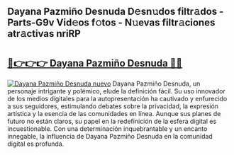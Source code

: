 ## Dayana Pazmiño Desnuda D𝚎sn𝚞dos filtr𝚊dos - Parts-G9v Vid𝚎os f𝚘tos - N𝚞evas filtr𝚊ciones atr𝚊ctivas nriRP

# <h2><a href="http://mb11vd.tromn.icu/?c=Dayana+Pazmi%c3%b1o+Desnuda">🔗👉👉👉 Dayana Pazmiño Desnuda 🔗🔗</a></h2>

[![Dayana Pazmiño Desnuda nuevo](https://i.imgur.com/pEAQMta.gif)](http://mb11vd.tromn.icu/?c=Dayana+Pazmi%c3%b1o+Desnuda)
Dayana Pazmiño Desnuda, un personaje intrigante y polémico, elude la definición fácil. Su uso innovador de los medios digitales para la autopresentación ha cautivado y enfurecido a sus seguidores, estimulando debates sobre la privacidad, la expresión artística y la esencia de las comunidades en línea. Aunque sus planes de futuro no están claros, su papel en la redefinición de la esfera digital es incuestionable. Con una determinación inquebrantable y un encanto innegable, la influencia de Dayana Pazmiño Desnuda en la comunidad digital es profunda.

